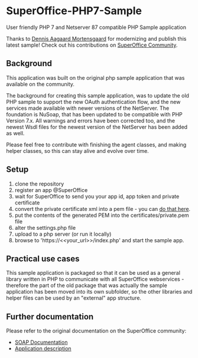 # SuperOffice-PHP7-Sample
User friendly PHP 7 and Netserver 87 compatible PHP Sample application

Thanks to [Dennis Aagaard Mortensgaard](https://github.com/dennis2848) for modernizing and publish this latest sample! Check out his contributions on [SuperOffice Community](https://community.superoffice.com/en/My-Page/11648/).

## Background

This application was built on the original php sample application that was available on the community.

The background for creating this sample application, was to update the old PHP sample to support the new OAuth authentication flow, and the new services made available with newer versions of the NetServer. The foundation is NuSoap, that has been updated to be compatible with PHP Version 7.x. All warnings and errors have been corrected too, and the newest Wsdl files for the newest version of the NetServer has been added as well.

Please feel free to contribute with finishing the agent classes, and making helper classes, so this can stay alive and evolve over time.

## Setup

1. clone the repository
2. register an app @SuperOffice
3. wait for SuperOffice to send you your app id, app token and private certificate
4. convert the private certificate xml into a pem file - you can [do that here](devnet-tokens.azurewebsites.net).
5. put the contents of the generated PEM into the certificates/private.pem file
6. alter the settings.php file
7. upload to a php server (or run it locally)
8. browse to 'https://<<your_url>>/index.php' and start the sample app.

## Practical use cases

This sample application is packaged so that it can be used as a general library written in PHP to communicate with all SuperOffice webservices - therefore the part of the old package that was actually the sample application has been moved into its own subfolder, so the other libraries and helper files can be used by an "external" app structure.

## Further documentation

Please refer to the original documentation on the SuperOffice community:

* [SOAP Documentation](https://community.superoffice.com/documentation/sdk/SO.NetServer.Web.Services/html/Reference-SOAP-SOAP.htm)
* [Application description](https://community.superoffice.com/da/developer/create-apps/samples/minimal-php-app/)